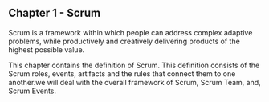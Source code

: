 ## Chapter 1 - Scrum

Scrum is a framework within which people can address complex adaptive problems, while productively and creatively delivering products of the highest possible value.

This chapter contains the definition of Scrum. This definition consists of the Scrum roles, events, artifacts and the rules that connect them to one another.we will deal with the overall framework of Scrum, Scrum Team, and, Scrum Events.
